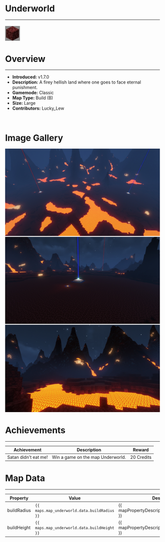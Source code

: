 # Underworld

---

#### ![underworldicon](../assets/icons/maps/underworld-icon.jpg)

# Overview

---

- **Introduced:** v1.7.0
- **Description:** A firey hellish land where one goes to face eternal punishment.
- **Gamemode:** Classic
- **Map Type:** Build (B)
- **Size:** Large
- **Contributors:** Lucky_Lew

<br />

# Image Gallery

![Underworld - Overview](../assets/maps/underworld/underworld-overview.jpg)
![Underworld - Beacon](../assets/maps/underworld/underworld-beacon.jpg)
![Underworld - Extra](../assets/maps/underworld/underworld-extra.jpg)

# Achievements

---

| Achievement          | Description                       | Reward     |
| -------------------- | --------------------------------- | ---------- |
| Satan didn't eat me! | Win a game on the map Underworld. | 20 Credits |

# Map Data

---

| Property    | Value                                        | Description                                       |
| ----------- | -------------------------------------------- | ------------------------------------------------- |
| buildRadius | `{{ maps.map_underworld.data.buildRadius }}` | {{ mapPropertyDescriptions.buildRadius.classic }} |
| buildHeight | `{{ maps.map_underworld.data.buildHeight }}` | {{ mapPropertyDescriptions.buildHeight.classic }} |
